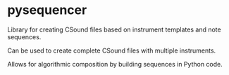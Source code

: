 # pysequencer


Library for creating CSound files based on instrument templates and note sequences.

Can be used to create complete CSound files with multiple instruments.

Allows for algorithmic composition by building sequences in Python code.